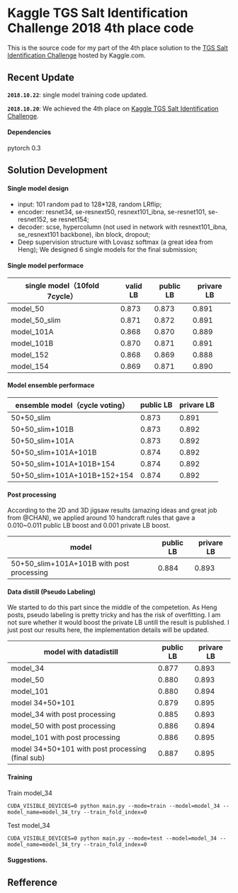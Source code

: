 # Kaggle TGS Salt Identification Challenge 2018 4th place code
This is the source code for my part of the 4th place solution to the [TGS Salt Identification Challenge](https://www.kaggle.com/c/data-science-bowl-2017/) hosted by Kaggle.com. 

## Recent Update

**`2018.10.22`**: single model training code updated.

**`2018.10.20`**: We achieved the 4th place on  [Kaggle TGS Salt Identification Challenge](https://www.kaggle.com/c/tgs-salt-identification-challenge).

#### Dependencies
pytorch 0.3

## Solution Development
#### Single model design

- input: 101 random pad to 128*128, random LRflip;
- encoder: resnet34, se-resnext50, resnext101_ibna, se-resnet101, se-resnet152, se resnet154;
- decoder: scse, hypercolumn (not used in network with resnext101_ibna, se_resnext101 backbone), ibn block, dropout;
- Deep supervision structure with Lovasz softmax (a great idea from Heng);
We designed 6 single models for the final submission;


#### Single model performace
| single model（10fold 7cycle）           |valid LB| public LB| privare LB|
| ---------------- | ---- | ---- | ---- |
|model_50|0.873|0.873|0.891   |
|model_50_slim|0.871|0.872|0.891|
|model_101A|0.868|0.870|0.889    |
|model_101B|0.870|0.871|0.891    |
|model_152|0.868|0.869| 0.888    |
|model_154|0.869|0.871| 0.890    |

#### Model ensemble performace
| ensemble model（cycle voting）|public LB| privare LB|
| ---------------- | ---- | ----|
|50+50_slim|0.873|0.891|
|50+50_slim+101B|0.873|0.892|
|50+50_slim+101A|0.873|0.892|
|50+50_slim+101A+101B|0.874|0.892|
|50+50_slim+101A+101B+154|0.874|0.892|
|50+50_slim+101A+101B+152+154|0.874|0.892|

#### Post processing
According to the  2D and 3D jigsaw results (amazing ideas and great job from @CHAN), we applied around 10 handcraft rules that gave a 0.010~0.011 public LB boost and 0.001 private LB boost.

|model|public LB| privare LB|
| ---------------- | ---- | ----|
|50+50_slim+101A+101B with post processing|0.884|0.893|

#### Data distill (Pseudo Labeling)
We started to do this part since the middle of  the competetion. As Heng posts, pseudo labeling  is pretty tricky and has the risk of overfitting. I am not sure whether it would boost the private LB untill the result is published. I just post our results here, the implementation details will be updated. 

| model with datadistill|public LB| privare LB|
| ---------------- | ---- | ----|
|model_34|0.877|0.893|
|model_50|0.880|0.893|
|model_101|0.880|0.894|
|model 34+50+101|0.879|0.895|
|model_34 with post processing|0.885|0.893|
|model_50 with post processing|0.886|0.894|
|model_101 with post processing|0.886|0.895|
|model 34+50+101 with post processing (final sub)|0.887|0.895|

#### Training
Train model_34 
```
CUDA_VISIBLE_DEVICES=0 python main.py --mode=train --model=model_34 --model_name=model_34_try --train_fold_index=0
```
Test model_34
```
CUDA_VISIBLE_DEVICES=0 python main.py --mode=test --model=model_34 --model_name=model_34_try --train_fold_index=0
```

#### Suggestions.

## Refference











